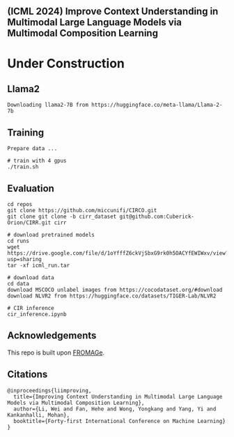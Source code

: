 ## (ICML 2024)  Improve Context Understanding in Multimodal Large Language Models via Multimodal Composition Learning

# Under Construction

## Llama2
```
Downloading llama2-7B from https://huggingface.co/meta-llama/Llama-2-7b
```

## Training
```
Prepare data ...
```
```
# train with 4 gpus
./train.sh
```

## Evaluation
```
cd repos
git clone https://github.com/miccunifi/CIRCO.git
git clone git clone -b cirr_dataset git@github.com:Cuberick-Orion/CIRR.git cirr
```

```
# download pretrained models
cd runs
wget https://drive.google.com/file/d/1oYfffZ6ckVjSbxG9rk0h5OACYfEWIWxv/view?usp=sharing
tar -xf icml_run.tar
```

```
# download data
cd data
download MSCOCO unlabel images from https://cocodataset.org/#download
download NLVR2 from https://huggingface.co/datasets/TIGER-Lab/NLVR2
```
```
# CIR inference
cir_inference.ipynb
```

## Acknowledgements
This repo is built upon [FROMAGe](https://github.com/kohjingyu/fromage).

## Citations
```
@inproceedings{liimproving,
  title={Improving Context Understanding in Multimodal Large Language Models via Multimodal Composition Learning},
  author={Li, Wei and Fan, Hehe and Wong, Yongkang and Yang, Yi and Kankanhalli, Mohan},
  booktitle={Forty-first International Conference on Machine Learning}
}
```


